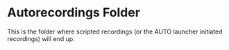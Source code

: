 # Autorecordings Folder
This is the folder where scripted recordings (or the AUTO launcher initiated recordings) will end up.